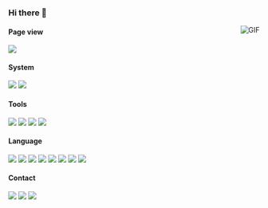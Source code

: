 ### Hi there 👋

<img align="right" alt="GIF" src="https://cdn.jsdelivr.net/gh/xingjiahui/CDN@latest/2020/10/26/4e7c0bddf9113cb320df713cd49c704f.png" />

#### Page view

![](http://antzuhl.cn:4000/get/@xingjiahui.readme)

#### System

[![](https://img.shields.io/badge/Windows-2004-0078D6?&logo=Windows&logoColor=ffffff)](https://www.microsoftstore.com.cn/software/windows)
[![](https://img.shields.io/badge/Android-10.0-3DDC84?logo=Android&logoColor=ffffff)](https://developer.android.google.cn/)

#### Tools

[![](https://img.shields.io/badge/IntelliJ%20IDEA-2020.1.2-FE305E?logo=IntelliJ%20IDEA&logoColor=ffffff)](https://www.jetbrains.com/)
[![](https://img.shields.io/badge/WebStorm-2019.3.4-00B3FF?logo=WebStorm&logoColor=\FE305E)](https://www.jetbrains.com/)
[![](https://img.shields.io/badge/PyCharm-2020.1.2-1BD88A?logo=PyCharm&logoColor=ffffff)](https://www.jetbrains.com/)
[![](https://img.shields.io/badge/Microsoft%20Edge%20-%2086.0.622.5-366DBF?logo=Microsoft%20Edge&logoColor=ffffff)](https://www.microsoft.com/zh-cn/edge)

#### Language

[![](https://img.shields.io/badge/-C-A8B9CC?logo=C&logoColor=white)]()
[![](https://img.shields.io/badge/-HTML5-E34F26?logo=html5&logoColor=white)]()
[![](https://img.shields.io/badge/-JavaScript-F7DF1E?logo=javascript&logoColor=white)]()
[![](https://img.shields.io/badge/-css3-1572B6?logo=css3&logoColor=white)]()
[![](https://img.shields.io/badge/-Python3-3776AB?logo=python&logoColor=ffffff)]()
[![](https://img.shields.io/badge/-MySQL-4479A1?logo=mysql&logoColor=white)]()
[![](https://img.shields.io/badge/-Linux-FCC624?logo=Linux&logoColor=white)]()
[![](https://img.shields.io/badge/-Git-F05032?logo=git&logoColor=white)]()

#### Contact

[![](https://img.shields.io/badge/-mail-007396?logo=Gmail&logoColor=ffffff)](mailto:admin@mail.plushine.cn)
[![](https://img.shields.io/badge/-Bilibili-007396?logo=Bilibili&logoColor=ffffff)](https://space.bilibili.com/148073456)
[![](https://img.shields.io/badge/-Zhihu-007396?logo=Zhihu&logoColor=ffffff)](https://www.zhihu.com/people/xwnjyd)

